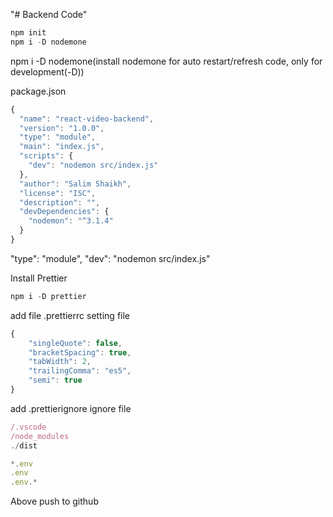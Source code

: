 "# Backend Code" 

````js
npm init
npm i -D nodemone
````
npm i -D nodemone(install nodemone for auto restart/refresh code, only for development(-D))

package.json
````js
{
  "name": "react-video-backend",
  "version": "1.0.0",
  "type": "module",
  "main": "index.js",
  "scripts": {
    "dev": "nodemon src/index.js"
  },
  "author": "Salim Shaikh",
  "license": "ISC",
  "description": "",
  "devDependencies": {
    "nodemon": "^3.1.4"
  }
}

````
"type": "module",
"dev": "nodemon src/index.js"


Install Prettier
````js
npm i -D prettier
````
add file .prettierrc setting file
````js
{
    "singleQuote": false,
    "bracketSpacing": true,
    "tabWidth": 2,
    "trailingComma": "es5",
    "semi": true
}
````

add .prettierignore ignore file
````js
/.vscode
/node_modules
./dist

*.env
.env
.env.*
````
Above push to github


````js

````